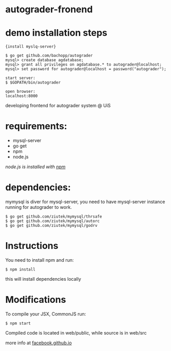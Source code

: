 # autograder-fronend

# demo installation steps

	{install myslq-server}

	$ go get github.com/bachopp/autograder
	mysql> create database agdatabase;
	mysql> grant all privileges on agdatabase.* to autograder@localhost;
	mysql> set password for autograder@localhost = password("autograder");
	
	start server:
	$ $GOPATH/bin/autograder
	
	open browser:
	localhost:8000
	

developing frontend for autograder system @ UiS

# requirements:

* mysql-server
* go get
* npm
* node.js 

*node.js is installed with [npm](https://www.npmjs.com/)*

# dependencies: 

mymysql is diver for mysql-server, you need to have mysql-server instance running for autograder to work.

	$ go get github.com/ziutek/mymysql/thrsafe
	$ go get github.com/ziutek/mymysql/autorc
	$ go get github.com/ziutek/mymysql/godrv
	
# Instructions

You need to install npm and run:

	$ npm install

this will install dependencies locally

# Modifications

To compile your JSX, CommonJS run:

	$ npm start

Compiled code is located in web/public, while source is in web/src

more info at [facebook.github.io](https://facebook.github.io/react/docs/getting-started.html)
